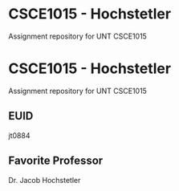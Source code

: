 # CSCE1015 - Hochstetler
Assignment repository for UNT CSCE1015
# CSCE1015 - Hochstetler
Assignment repository for UNT CSCE1015
## EUID
jt0884
## Favorite Professor
Dr. Jacob Hochstetler
